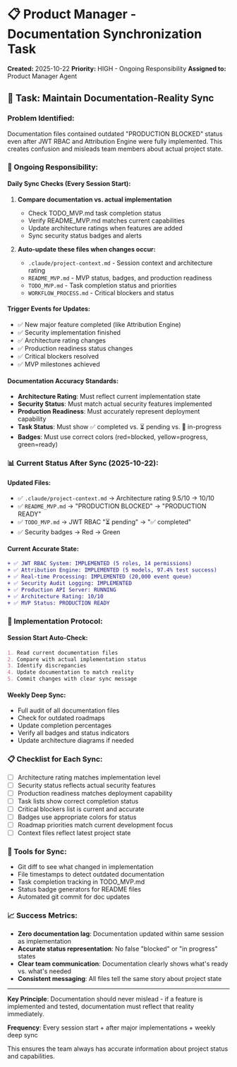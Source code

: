 # 📋 Product Manager - Documentation Synchronization Task

**Created:** 2025-10-22
**Priority:** HIGH - Ongoing Responsibility
**Assigned to:** Product Manager Agent

## 🎯 Task: Maintain Documentation-Reality Sync

### Problem Identified:
Documentation files contained outdated "PRODUCTION BLOCKED" status even after JWT RBAC and Attribution Engine were fully implemented. This creates confusion and misleads team members about actual project state.

### 🔄 Ongoing Responsibility:

#### **Daily Sync Checks (Every Session Start):**
1. **Compare documentation vs. actual implementation**
   - Check TODO_MVP.md task completion status
   - Verify README_MVP.md matches current capabilities
   - Update architecture ratings when features are added
   - Sync security status badges and alerts

2. **Auto-update these files when changes occur:**
   - `.claude/project-context.md` - Session context and architecture rating
   - `README_MVP.md` - MVP status, badges, and production readiness
   - `TODO_MVP.md` - Task completion status and priorities
   - `WORKFLOW_PROCESS.md` - Critical blockers and status

#### **Trigger Events for Updates:**
- ✅ New major feature completed (like Attribution Engine)
- ✅ Security implementation finished
- ✅ Architecture rating changes
- ✅ Production readiness status changes
- ✅ Critical blockers resolved
- ✅ MVP milestones achieved

#### **Documentation Accuracy Standards:**
- **Architecture Rating**: Must reflect current implementation state
- **Security Status**: Must match actual security features implemented
- **Production Readiness**: Must accurately represent deployment capability
- **Task Status**: Must show ✅ completed vs. ⏳ pending vs. 🔄 in-progress
- **Badges**: Must use correct colors (red=blocked, yellow=progress, green=ready)

### 📊 Current Status After Sync (2025-10-22):

#### **Updated Files:**
- ✅ `.claude/project-context.md` → Architecture rating 9.5/10 → 10/10
- ✅ `README_MVP.md` → "PRODUCTION BLOCKED" → "PRODUCTION READY"
- ✅ `TODO_MVP.md` → JWT RBAC "⏳ pending" → "✅ completed"
- ✅ Security badges → Red → Green

#### **Current Accurate State:**
```diff
+ ✅ JWT RBAC System: IMPLEMENTED (5 roles, 14 permissions)
+ ✅ Attribution Engine: IMPLEMENTED (5 models, 97.4% test success)
+ ✅ Real-time Processing: IMPLEMENTED (20,000 event queue)
+ ✅ Security Audit Logging: IMPLEMENTED
+ ✅ Production API Server: RUNNING
+ ✅ Architecture Rating: 10/10
+ ✅ MVP Status: PRODUCTION READY
```

### 🎯 Implementation Protocol:

#### **Session Start Auto-Check:**
```markdown
1. Read current documentation files
2. Compare with actual implementation status
3. Identify discrepancies
4. Update documentation to match reality
5. Commit changes with clear sync message
```

#### **Weekly Deep Sync:**
- Full audit of all documentation files
- Check for outdated roadmaps
- Update completion percentages
- Verify all badges and status indicators
- Update architecture diagrams if needed

### 📋 Checklist for Each Sync:

- [ ] Architecture rating matches implementation level
- [ ] Security status reflects actual security features
- [ ] Production readiness matches deployment capability
- [ ] Task lists show correct completion status
- [ ] Critical blockers list is current and accurate
- [ ] Badges use appropriate colors for status
- [ ] Roadmap priorities match current development focus
- [ ] Context files reflect latest project state

### 🔧 Tools for Sync:
- Git diff to see what changed in implementation
- File timestamps to detect outdated documentation
- Task completion tracking in TODO_MVP.md
- Status badge generators for README files
- Automated git commit for doc updates

### 📈 Success Metrics:
- **Zero documentation lag**: Documentation updated within same session as implementation
- **Accurate status representation**: No false "blocked" or "in progress" states
- **Clear team communication**: Documentation clearly shows what's ready vs. what's needed
- **Consistent messaging**: All files tell the same story about project state

---

**Key Principle**: Documentation should never mislead - if a feature is implemented and tested, documentation must reflect that reality immediately.

**Frequency**: Every session start + after major implementations + weekly deep sync

This ensures the team always has accurate information about project status and capabilities.